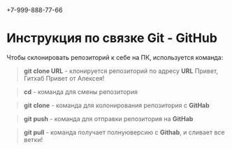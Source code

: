 +7-999-888-77-66
# Инструкция по связке Git - GitHub

Чтобы склонировать репозиторий к себе на ПК, используется команда: 
> **git clone URL** - клонируется репозиторий по адресу **URL** 
Привет, Гитхаб
Привет от Алексея!

> **cd** - команда для смены репозитория

>**git clone** - команда для колонирования репозитория с **GitHab**

>**git push** - команда для отправки репозитория на **GitHab**

>**git pull** - команда получает полнуюверсию с **Githab**, и сливает все ветки! 
